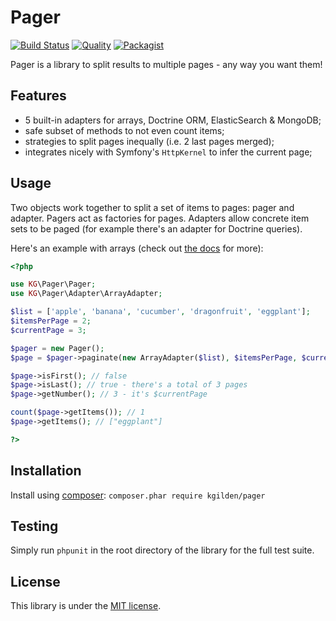 Pager
=====

[![Build Status](https://img.shields.io/travis/kgilden/pager/master.svg?style=flat-square)](https://travis-ci.org/kgilden/pager)
[![Quality](https://img.shields.io/scrutinizer/g/kgilden/pager.svg?style=flat-square)](https://scrutinizer-ci.com/g/kgilden/pager/)
[![Packagist](https://img.shields.io/packagist/v/kgilden/pager.svg?style=flat-square)](https://packagist.org/packages/kgilden/pager)

Pager is a library to split results to multiple pages - any way you want them!

Features
--------

 * 5 built-in adapters for arrays, Doctrine ORM, ElasticSearch & MongoDB;
 * safe subset of methods to not even count items;
 * strategies to split pages inequally (i.e. 2 last pages merged);
 * integrates nicely with Symfony's `HttpKernel` to infer the current page;

Usage
-----

Two objects work together to split a set of items to pages: pager and adapter.
Pagers act as factories for pages. Adapters allow concrete item sets to be
paged (for example there's an adapter for Doctrine queries).

Here's an example with arrays (check out [the docs](doc/index.md) for more):

```php
<?php

use KG\Pager\Pager;
use KG\Pager\Adapter\ArrayAdapter;

$list = ['apple', 'banana', 'cucumber', 'dragonfruit', 'eggplant'];
$itemsPerPage = 2;
$currentPage = 3;

$pager = new Pager();
$page = $pager->paginate(new ArrayAdapter($list), $itemsPerPage, $currentPage);

$page->isFirst(); // false
$page->isLast(); // true - there's a total of 3 pages
$page->getNumber(); // 3 - it's $currentPage

count($page->getItems()); // 1
$page->getItems(); // ["eggplant"]

?>
```

Installation
------------

Install using [composer](https://getcomposer.org/download/): `composer.phar require kgilden/pager`

Testing
-------

Simply run `phpunit` in the root directory of the library for the full
test suite.

License
-------

This library is under the [MIT license](LICENSE).
